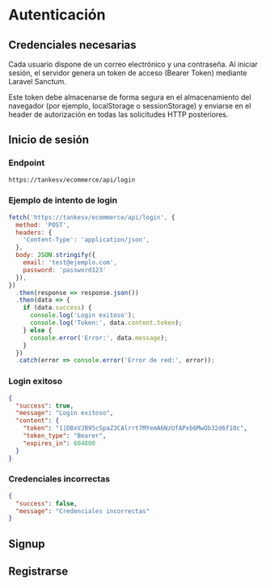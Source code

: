 # Autenticación

## Credenciales necesarias

Cada usuario dispone de un correo electrónico y una contraseña.
Al iniciar sesión, el servidor genera un token de acceso (Bearer Token) mediante Laravel Sanctum.

Este token debe almacenarse de forma segura en el almacenamiento del navegador (por ejemplo, localStorage o sessionStorage) y enviarse en el header de autorización en todas las solicitudes HTTP posteriores.

## Inicio de sesión

### Endpoint

```bash
https://tankesv/ecommerce/api/login
```

### Ejemplo de intento de login

```js
fetch('https://tankesv/ecommerce/api/login', {
  method: 'POST',
  headers: {
    'Content-Type': 'application/json',
  },
  body: JSON.stringify({
    email: 'test@ejemplo.com',
    password: 'password123'
  }),
})
  .then(response => response.json())
  .then(data => {
    if (data.success) {
      console.log('Login exitoso');
      console.log('Token:', data.content.token);
    } else {
      console.error('Error:', data.message);
    }
  })
  .catch(error => console.error('Error de red:', error));

```

### Login exitoso

```json
{
  "success": true,
  "message": "Login exitoso",
  "content": {
    "token": "1|DBxVJB95cSpaZ3CAlrrt7MYemA6NzUfAPxb6MwOb32d6f10c",
    "token_type": "Bearer",
    "expires_in": 604800
  }
}
```

### Credenciales incorrectas

```json
{
  "success": false,
  "message": "Credenciales incorrectas"
}
```

## Signup

## Registrarse
